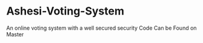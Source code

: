 # Ashesi-Voting-System
An online voting system with a well secured security 
Code Can be Found on Master 
